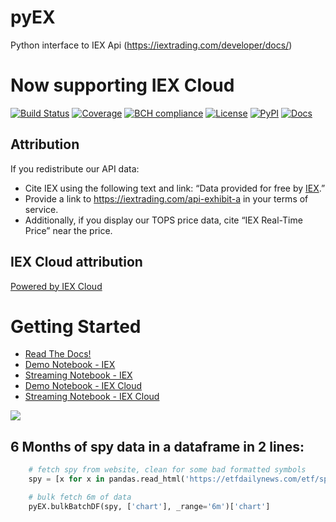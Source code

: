 # pyEX
Python interface to IEX Api (https://iextrading.com/developer/docs/)

# Now supporting IEX Cloud

[![Build Status](https://travis-ci.org/timkpaine/pyEX.svg?branch=master)](https://travis-ci.org/timkpaine/pyEX)
[![Coverage](https://codecov.io/gh/timkpaine/pyEX/branch/master/graph/badge.svg)](https://codecov.io/gh/timkpaine/pyEX)
[![BCH compliance](https://bettercodehub.com/edge/badge/timkpaine/pyEX?branch=master)](https://bettercodehub.com/)
[![License](https://img.shields.io/github/license/timkpaine/pyEX.svg)](https://pypi.python.org/pypi/pyEX/)
[![PyPI](https://img.shields.io/pypi/v/pyEX.svg)](https://pypi.python.org/pypi/pyEX/)
[![Docs](https://readthedocs.org/projects/pyex/badge/?version=latest)](https://pyex.readthedocs.io/en/latest/?badge=latest)


## Attribution
If you redistribute our API data:

- Cite IEX using the following text and link: “Data provided for free by [IEX](https://iextrading.com/developer).”
- Provide a link to https://iextrading.com/api-exhibit-a in your terms of service.
- Additionally, if you display our TOPS price data, cite “IEX Real-Time Price” near the price.

## IEX Cloud attribution
[Powered by IEX Cloud](https://iexcloud.io)



# Getting Started

- [Read The Docs!](https://pyEX.readthedocs.io)
- [Demo Notebook - IEX](https://github.com/timkpaine/pyEX/blob/master/examples/all.ipynb)
- [Streaming Notebook - IEX](https://github.com/timkpaine/pyEX/blob/master/examples/ws.ipynb)
- [Demo Notebook - IEX Cloud](https://github.com/timkpaine/pyEX/blob/master/examples/client.ipynb)
- [Streaming Notebook - IEX Cloud](https://github.com/timkpaine/pyEX/blob/master/examples/sse.ipynb)


![](https://raw.githubusercontent.com/timkpaine/pyEX/master/docs/img/example1.gif)



## 6 Months of spy data in a dataframe in 2 lines:

```python
    # fetch spy from website, clean for some bad formatted symbols
    spy = [x for x in pandas.read_html('https://etfdailynews.com/etf/spy/', attrs={'id': 'etfs-that-own'})[0].Symbol.values.tolist() if isinstance(x, str)]

    # bulk fetch 6m of data
    pyEX.bulkBatchDF(spy, ['chart'], _range='6m')['chart']
```
